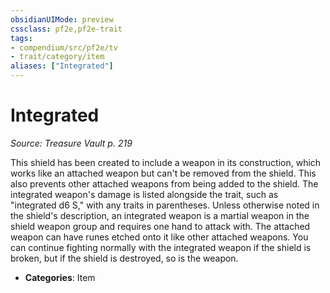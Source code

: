 ```yaml
---
obsidianUIMode: preview
cssclass: pf2e,pf2e-trait
tags:
- compendium/src/pf2e/tv
- trait/category/item
aliases: ["Integrated"]
---
```

# Integrated  
*Source: Treasure Vault p. 219*  

This shield has been created to include a weapon in its construction, which works like an attached weapon but can't be removed from the shield. This also prevents other attached weapons from being added to the shield. The integrated weapon's damage is listed alongside the trait, such as "integrated d6 S," with any traits in parentheses. Unless otherwise noted in the shield's description, an integrated weapon is a martial weapon in the shield weapon group and requires one hand to attack with. The attached weapon can have runes etched onto it like other attached weapons. You can continue fighting normally with the integrated weapon if the shield is broken, but if the shield is destroyed, so is the weapon.

- **Categories**: Item